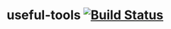 # useful-tools [![Build Status](https://travis-ci.org/alimcmaster1/useful-tools.svg?branch=master)](https://travis-ci.org/alimcmaster1/useful-tools)
